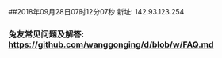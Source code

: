##2018年09月28日07时12分07秒 新址: 142.93.123.254
### 兔友常见问题及解答: https://github.com/wanggonging/d/blob/w/FAQ.md
